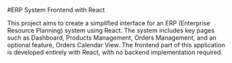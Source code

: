 #ERP System Frontend with React

This project aims to create a simplified interface for an ERP (Enterprise Resource Planning) system using React. The system includes key pages such as Dashboard, Products Management, Orders Management, and an optional feature, Orders Calendar View. The frontend part of this application is developed entirely with React, with no backend implementation required.
